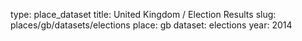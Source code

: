 type: place_dataset
title: United Kingdom / Election Results
slug: places/gb/datasets/elections
place: gb
dataset: elections
year: 2014
